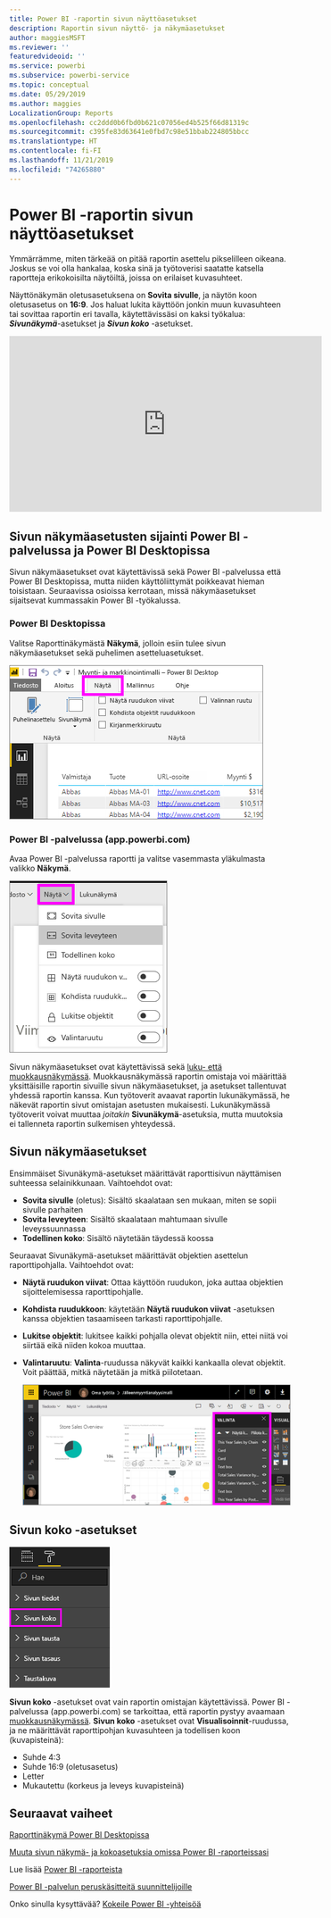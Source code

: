 ```yaml
---
title: Power BI -raportin sivun näyttöasetukset
description: Raportin sivun näyttö- ja näkymäasetukset
author: maggiesMSFT
ms.reviewer: ''
featuredvideoid: ''
ms.service: powerbi
ms.subservice: powerbi-service
ms.topic: conceptual
ms.date: 05/29/2019
ms.author: maggies
LocalizationGroup: Reports
ms.openlocfilehash: cc2ddd0b6fbd0b621c07056ed4b525f66d81319c
ms.sourcegitcommit: c395fe83d63641e0fbd7c98e51bbab224805bbcc
ms.translationtype: HT
ms.contentlocale: fi-FI
ms.lasthandoff: 11/21/2019
ms.locfileid: "74265880"
---
```

# <a name="page-display-settings-in-a-power-bi-report"></a>Power BI -raportin sivun näyttöasetukset
Ymmärrämme, miten tärkeää on pitää raportin asettelu pikselilleen oikeana. Joskus se voi olla hankalaa, koska sinä ja työtoverisi saatatte katsella raportteja erikokoisilta näytöiltä, joissa on erilaiset kuvasuhteet. 

Näyttönäkymän oletusasetuksena on **Sovita sivulle**, ja näytön koon oletusasetus on **16:9**. Jos haluat lukita käyttöön jonkin muun kuvasuhteen tai sovittaa raportin eri tavalla, käytettävissäsi on kaksi työkalua: ***Sivunäkymä***-asetukset ja ***Sivun koko*** -asetukset.


<iframe width="560" height="315" src="https://www.youtube.com/embed/5tg-OXzxe2g" frameborder="0" allowfullscreen></iframe>


## <a name="where-to-find-page-view-settings-in-the-power-bi-service-and-power-bi-desktop"></a>Sivun näkymäasetusten sijainti Power BI -palvelussa ja Power BI Desktopissa
Sivun näkymäasetukset ovat käytettävissä sekä Power BI -palvelussa että Power BI Desktopissa, mutta niiden käyttöliittymät poikkeavat hieman toisistaan. Seuraavissa osioissa kerrotaan, missä näkymäasetukset sijaitsevat kummassakin Power BI -työkalussa.

### <a name="in-power-bi-desktop"></a>Power BI Desktopissa
Valitse Raporttinäkymästä **Näkymä**, jolloin esiin tulee sivun näkymäasetukset sekä puhelimen asetteluasetukset.

  ![Työpöydän sivun näkymäasetukset](media/power-bi-report-display-settings/power-bi-desktop-view-settings.png)

### <a name="in-the-power-bi-service-apppowerbicom"></a>Power BI -palvelussa (app.powerbi.com)
Avaa Power BI -palvelussa raportti ja valitse vasemmasta yläkulmasta valikko **Näkymä**.

![palvelun sivun näkymäasetukset](media/power-bi-report-display-settings/power-bi-change-page-view.png)

Sivun näkymäasetukset ovat käytettävissä sekä [luku- että muokkausnäkymässä](consumer/end-user-reading-view.md). Muokkausnäkymässä raportin omistaja voi määrittää yksittäisille raportin sivuille sivun näkymäasetukset, ja asetukset tallentuvat yhdessä raportin kanssa. Kun työtoverit avaavat raportin lukunäkymässä, he näkevät raportin sivut omistajan asetusten mukaisesti. Lukunäkymässä työtoverit voivat muuttaa *joitakin* **Sivunäkymä**-asetuksia, mutta muutoksia ei tallenneta raportin sulkemisen yhteydessä.

## <a name="page-view-settings"></a>Sivun näkymäasetukset
Ensimmäiset Sivunäkymä-asetukset määrittävät raporttisivun näyttämisen suhteessa selainikkunaan. Vaihtoehdot ovat:

* **Sovita sivulle** (oletus): Sisältö skaalataan sen mukaan, miten se sopii sivulle parhaiten
* **Sovita leveyteen**: Sisältö skaalataan mahtumaan sivulle leveyssuunnassa
* **Todellinen koko**: Sisältö näytetään täydessä koossa

Seuraavat Sivunäkymä-asetukset määrittävät objektien asettelun raporttipohjalla. Vaihtoehdot ovat:

* **Näytä ruudukon viivat**: Ottaa käyttöön ruudukon, joka auttaa objektien sijoittelemisessa raporttipohjalle.
* **Kohdista ruudukkoon**: käytetään **Näytä ruudukon viivat** -asetuksen kanssa objektien tasaamiseen tarkasti raporttipohjalle. 
* **Lukitse objektit**: lukitsee kaikki pohjalla olevat objektit niin, ettei niitä voi siirtää eikä niiden kokoa muuttaa.
* **Valintaruutu**: **Valinta**-ruudussa näkyvät kaikki kankaalla olevat objektit. Voit päättää, mitkä näytetään ja mitkä piilotetaan.

    ![Valinta-paneeli](media/power-bi-report-display-settings/power-bi-selection-pane.png)



## <a name="page-size-settings"></a>Sivun koko -asetukset
![muuta sivun kokoa -asetukset](media/power-bi-report-display-settings/power-bi-page-size.png)

**Sivun koko** -asetukset ovat vain raportin omistajan käytettävissä. Power BI -palvelussa (app.powerbi.com) se tarkoittaa, että raportin pystyy avaamaan [muokkausnäkymässä](consumer/end-user-reading-view.md). **Sivun koko** -asetukset ovat **Visualisoinnit**-ruudussa, ja ne määrittävät raporttipohjan kuvasuhteen ja todellisen koon (kuvapisteinä):   

* Suhde 4:3
* Suhde 16:9 (oletusasetus)
* Letter
* Mukautettu (korkeus ja leveys kuvapisteinä)

## <a name="next-steps"></a>Seuraavat vaiheet
[Raporttinäkymä Power BI Desktopissa](desktop-report-view.md)

[Muuta sivun näkymä- ja kokoasetuksia omissa Power BI -raporteissasi](consumer/end-user-report-view.md)

Lue lisää [Power BI -raporteista](consumer/end-user-reports.md)

[Power BI -palvelun peruskäsitteitä suunnittelijoille](service-basic-concepts.md)

Onko sinulla kysyttävää? [Kokeile Power BI -yhteisöä](https://community.powerbi.com/)

